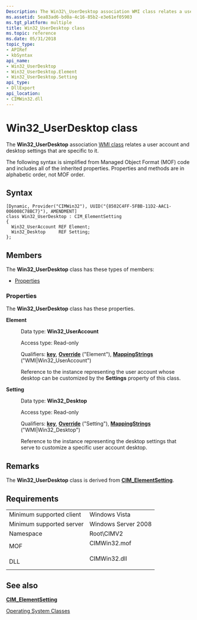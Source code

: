 ```yaml
---
Description: The Win32\_UserDesktop association WMI class relates a user account and desktop settings that are specific to it.
ms.assetid: 5ea83ad6-bd0a-4c16-85b2-e3e61ef05903
ms.tgt_platform: multiple
title: Win32_UserDesktop class
ms.topic: reference
ms.date: 05/31/2018
topic_type: 
- APIRef
- kbSyntax
api_name: 
- Win32_UserDesktop
- Win32_UserDesktop.Element
- Win32_UserDesktop.Setting
api_type: 
- DllExport
api_location: 
- CIMWin32.dll
---
```


# Win32\_UserDesktop class

The **Win32\_UserDesktop** association [WMI class](https://msdn.microsoft.com/library/Aa393244(v=VS.85).aspx) relates a user account and desktop settings that are specific to it.

The following syntax is simplified from Managed Object Format (MOF) code and includes all of the inherited properties. Properties and methods are in alphabetic order, not MOF order.

## Syntax

``` syntax
[Dynamic, Provider("CIMWin32"), UUID("{8502C4FF-5FBB-11D2-AAC1-006008C78BC7}"), AMENDMENT]
class Win32_UserDesktop : CIM_ElementSetting
{
  Win32_UserAccount REF Element;
  Win32_Desktop     REF Setting;
};
```

## Members

The **Win32\_UserDesktop** class has these types of members:

-   [Properties](#properties)

### Properties

The **Win32\_UserDesktop** class has these properties.

<dl> <dt>

**Element**
</dt> <dd> <dl> <dt>

Data type: **Win32\_UserAccount**
</dt> <dt>

Access type: Read-only
</dt> <dt>

Qualifiers: [**key**](https://msdn.microsoft.com/library/Aa392157(v=VS.85).aspx), [**Override**](https://msdn.microsoft.com/library/Aa393650(v=VS.85).aspx) ("Element"), [**MappingStrings**](https://msdn.microsoft.com/library/Aa393650(v=VS.85).aspx) ("WMI\|Win32\_UserAccount")
</dt> </dl>

Reference to the instance representing the user account whose desktop can be customized by the **Settings** property of this class.

</dd> <dt>

**Setting**
</dt> <dd> <dl> <dt>

Data type: **Win32\_Desktop**
</dt> <dt>

Access type: Read-only
</dt> <dt>

Qualifiers: [**key**](https://msdn.microsoft.com/library/Aa392157(v=VS.85).aspx), [**Override**](https://msdn.microsoft.com/library/Aa393650(v=VS.85).aspx) ("Setting"), [**MappingStrings**](https://msdn.microsoft.com/library/Aa393650(v=VS.85).aspx) ("WMI\|Win32\_Desktop")
</dt> </dl>

Reference to the instance representing the desktop settings that serve to customize a specific user account desktop.

</dd> </dl>

## Remarks

The **Win32\_UserDesktop** class is derived from [**CIM\_ElementSetting**](cim-elementsetting.md).

## Requirements



|                                     |                                                                                         |
|-------------------------------------|-----------------------------------------------------------------------------------------|
| Minimum supported client<br/> | Windows Vista<br/>                                                                |
| Minimum supported server<br/> | Windows Server 2008<br/>                                                          |
| Namespace<br/>                | Root\\CIMV2<br/>                                                                  |
| MOF<br/>                      | <dl> <dt>CIMWin32.mof</dt> </dl> |
| DLL<br/>                      | <dl> <dt>CIMWin32.dll</dt> </dl> |



## See also

<dl> <dt>

[**CIM\_ElementSetting**](cim-elementsetting.md)
</dt> <dt>

[Operating System Classes](https://msdn.microsoft.com/library/Dn792258(v=VS.85).aspx)
</dt> </dl>

 

 




